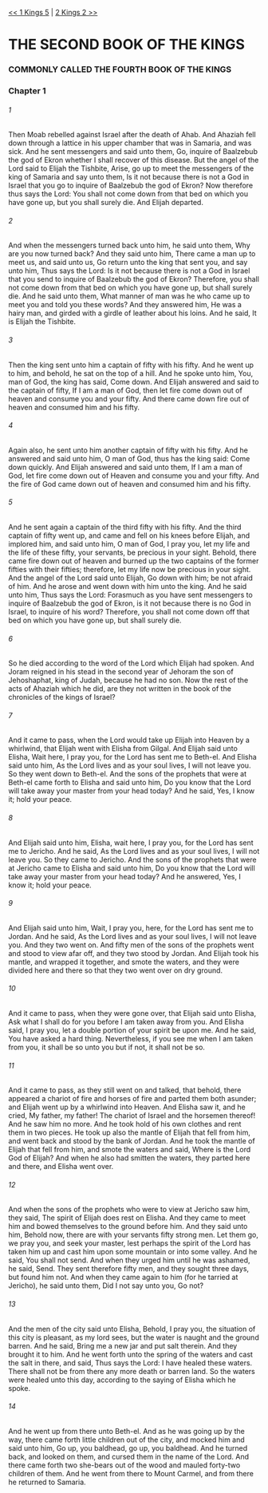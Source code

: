 [<< 1 Kings 5](../1%20Kings/1%20Kings%205.md)  |  [2 Kings 2 >>](2%20Kings%202.md)

# THE SECOND BOOK OF THE KINGS
### COMMONLY CALLED THE FOURTH BOOK OF THE KINGS
### Chapter 1
###### 1
Then Moab rebelled against Israel after the death of Ahab. And Ahaziah fell down through a lattice in his upper chamber that was in Samaria, and was sick. And he sent messengers and said unto them, Go, inquire of Baalzebub the god of Ekron whether I shall recover of this disease. But the angel of the Lord said to Elijah the Tishbite, Arise, go up to meet the messengers of the king of Samaria and say unto them, Is it not because there is not a God in Israel that you go to inquire of Baalzebub the god of Ekron? Now therefore thus says the Lord: You shall not come down from that bed on which you have gone up, but you shall surely die. And Elijah departed.

###### 2
And when the messengers turned back unto him, he said unto them, Why are you now turned back? And they said unto him, There came a man up to meet us, and said unto us, Go return unto the king that sent you, and say unto him, Thus says the Lord: Is it not because there is not a God in Israel that you send to inquire of Baalzebub the god of Ekron? Therefore, you shall not come down from that bed on which you have gone up, but shall surely die. And he said unto them, What manner of man was he who came up to meet you and told you these words? And they answered him, He was a hairy man, and girded with a girdle of leather about his loins. And he said, It is Elijah the Tishbite.

###### 3
Then the king sent unto him a captain of fifty with his fifty. And he went up to him, and behold, he sat on the top of a hill. And he spoke unto him, You, man of God, the king has said, Come down. And Elijah answered and said to the captain of fifty, If I am a man of God, then let fire come down out of heaven and consume you and your fifty. And there came down fire out of heaven and consumed him and his fifty.

###### 4
Again also, he sent unto him another captain of fifty with his fifty. And he answered and said unto him, O man of God, thus has the king said: Come down quickly. And Elijah answered and said unto them, If I am a man of God, let fire come down out of Heaven and consume you and your fifty. And the fire of God came down out of heaven and consumed him and his fifty.

###### 5
And he sent again a captain of the third fifty with his fifty. And the third captain of fifty went up, and came and fell on his knees before Elijah, and implored him, and said unto him, O man of God, I pray you, let my life and the life of these fifty, your servants, be precious in your sight. Behold, there came fire down out of heaven and burned up the two captains of the former fifties with their fifties; therefore, let my life now be precious in your sight. And the angel of the Lord said unto Elijah, Go down with him; be not afraid of him. And he arose and went down with him unto the king. And he said unto him, Thus says the Lord: Forasmuch as you have sent messengers to inquire of Baalzebub the god of Ekron, is it not because there is no God in Israel, to inquire of his word? Therefore, you shall not come down off that bed on which you have gone up, but shall surely die.

###### 6
So he died according to the word of the Lord which Elijah had spoken. And Joram reigned in his stead in the second year of Jehoram the son of Jehoshaphat, king of Judah, because he had no son. Now the rest of the acts of Ahaziah which he did, are they not written in the book of the chronicles of the kings of Israel?

###### 7
And it came to pass, when the Lord would take up Elijah into Heaven by a whirlwind, that Elijah went with Elisha from Gilgal. And Elijah said unto Elisha, Wait here, I pray you, for the Lord has sent me to Beth-el. And Elisha said unto him, As the Lord lives and as your soul lives, I will not leave you. So they went down to Beth-el. And the sons of the prophets that were at Beth-el came forth to Elisha and said unto him, Do you know that the Lord will take away your master from your head today? And he said, Yes, I know it; hold your peace.

###### 8
And Elijah said unto him, Elisha, wait here, I pray you, for the Lord has sent me to Jericho. And he said, As the Lord lives and as your soul lives, I will not leave you. So they came to Jericho. And the sons of the prophets that were at Jericho came to Elisha and said unto him, Do you know that the Lord will take away your master from your head today? And he answered, Yes, I know it; hold your peace.

###### 9
And Elijah said unto him, Wait, I pray you, here, for the Lord has sent me to Jordan. And he said, As the Lord lives and as your soul lives, I will not leave you. And they two went on. And fifty men of the sons of the prophets went and stood to view afar off, and they two stood by Jordan. And Elijah took his mantle, and wrapped it together, and smote the waters, and they were divided here and there so that they two went over on dry ground.

###### 10
And it came to pass, when they were gone over, that Elijah said unto Elisha, Ask what I shall do for you before I am taken away from you. And Elisha said, I pray you, let a double portion of your spirit be upon me. And he said, You have asked a hard thing. Nevertheless, if you see me when I am taken from you, it shall be so unto you but if not, it shall not be so.

###### 11
And it came to pass, as they still went on and talked, that behold, there appeared a chariot of fire and horses of fire and parted them both asunder; and Elijah went up by a whirlwind into Heaven. And Elisha saw it, and he cried, My father, my father! The chariot of Israel and the horsemen thereof! And he saw him no more. And he took hold of his own clothes and rent them in two pieces. He took up also the mantle of Elijah that fell from him, and went back and stood by the bank of Jordan. And he took the mantle of Elijah that fell from him, and smote the waters and said, Where is the Lord God of Elijah? And when he also had smitten the waters, they parted here and there, and Elisha went over.

###### 12
And when the sons of the prophets who were to view at Jericho saw him, they said, The spirit of Elijah does rest on Elisha. And they came to meet him and bowed themselves to the ground before him. And they said unto him, Behold now, there are with your servants fifty strong men. Let them go, we pray you, and seek your master, lest perhaps the spirit of the Lord has taken him up and cast him upon some mountain or into some valley. And he said, You shall not send. And when they urged him until he was ashamed, he said, Send. They sent therefore fifty men, and they sought three days, but found him not. And when they came again to him (for he tarried at Jericho), he said unto them, Did I not say unto you, Go not?

###### 13
And the men of the city said unto Elisha, Behold, I pray you, the situation of this city is pleasant, as my lord sees, but the water is naught and the ground barren. And he said, Bring me a new jar and put salt therein. And they brought it to him. And he went forth unto the spring of the waters and cast the salt in there, and said, Thus says the Lord: I have healed these waters. There shall not be from there any more death or barren land. So the waters were healed unto this day, according to the saying of Elisha which he spoke.

###### 14
And he went up from there unto Beth-el. And as he was going up by the way, there came forth little children out of the city, and mocked him and said unto him, Go up, you baldhead, go up, you baldhead. And he turned back, and looked on them, and cursed them in the name of the Lord. And there came forth two she-bears out of the wood and mauled forty-two children of them. And he went from there to Mount Carmel, and from there he returned to Samaria.